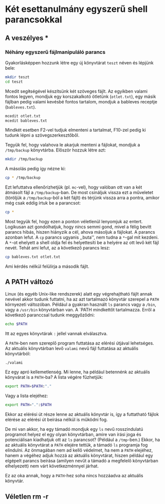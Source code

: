 # Két esettanulmány egyszerű shell parancsokkal

## A veszélyes *

### Néhány egyszerű fájlmanipuláló parancs

Gyakorlásképpen hozzunk létre egy új könyvtárat `teszt` néven és lépjünk bele:

```bash
mkdir teszt
cd teszt
```

Mcedit segíŧségével készítsünk két szöveges fájlt. Az egyikben valami fontos legyen, mondjuk egy korszakalkotó ötletünk (`otlet.txt`), egy másik fájlban pedig valami kevésbé fontos tartalom, mondjuk a bableves receptje (`bableves.txt`).

```bash
mcedit otlet.txt
mcedit bableves.txt
```

Mindkét esetben F2-vel tudjuk elmenteni a tartalmat, F10-zel pedig ki tudunk lépni a szövegszerkesztőből.

Tegyük fel, hogy valahova le akarjuk menteni a fájlokat, mondjuk a `/tmp/backup` könyvtárba. Először hozzuk létre azt:

```bash
mkdir /tmp/backup
```

A másolás pedig így nézne ki:

```bash
cp * /tmp/backup
```

Ezt lefuttatva ellenőrizhetjük (pl. `mc`-vel), hogy valóban ott van a két átmásolt fájl a `/tmp/backup`-ban. De most csináljuk vissza ezt a műveletet (töröljük a `/tmp/backup`-ból a két fájlt) és térjünk vissza arra a pontra, amikor még csak eddig írtuk be a parancsot:

```bash
cp *
```

Most tegyük fel, hogy ezen a ponton véletlenül lenyomjuk az entert. Logikusan azt gondolhatjuk, hogy nincs semmi gond, mivel a félig bevitt parancs hibás, hiszen hiányzik a cél, ahova másoljuk a fájlokat. A parancs azonban lefut. A `cp` parancs ugyanis ,,buta'', nem tudna a `*`-gal mit kezdeni. A `*`-ot ehelyett a shell oldja fel és helyettesíti be a helyére az ott levő két fájl nevét. Tehát ami lefut, az a következő parancs lesz:

```bash
cp bableves.txt otlet.txt
```

Ami kérdés nélkül felülírja a második fájlt.

## A PATH változó

Linux (és egyéb Unix-like rendszerek) alatt egy végrehajtható fájlt annak nevével akkor
tudunk futtatni, ha az azt tartalmazó könyvtár szerepel a `PATH` környezeti változóban.
Például a gyakran használt `ls` parancs vagy a `/bin`, vagy a `/usr/bin` könyvtárban van. A
`PATH mindkettőt tartalmazza. Erről a következő paranccsal tudunk meggyőződni:

```bash
echo $PATH
```

Itt az egyes könyvtárak `:` jellel vannak elválasztva.

A `PATH`-ben nem szereplő program futtatása az elérési útjával lehetséges. Az aktuális könyvtárban
levő `valami` nevű fájl futtatása az aktuális könyvtárból:

```bash
./valami
```

Ez egy apró kellemetlenség. Mi lenne, ha például betennénk az aktuális könyvárat is a `PATH`-ba?
A lista végére fűzhetjük:

```bash
export PATH=$PATH:"."
```

Vagy a lista elejéhez:

```bash
export PATH=".":$PATH
```

Ekkor az elérési út része lenne az aktuális könyvtár is, így a futtatható fájlok elérése az
elérési út beírása nélkül is működni fog.

De mi van akkor, ha egy támadó mondjuk egy `ls` nevű rosszindulatú programot helyez el egy olyan
könyvtárban, amire van írási joga és potenciálisan kiadhatjuk ott az `ls` parancsot? (Például
a `/tmp`-ben.) Ekkor, ha az aktuális könyvtárat a `PATH` elejére tettük, a támadó `ls`
programja fog elindulni. Az önmagában nem ad kellő védelmet, ha nem a `PATH` elejéhez,
hanem a végéhez adjuk hozzá az aktuális könyvtárat, hiszen például egy elgépelt parancs
beírása (amilyen nevűt a támadó a megfelelő könyvtárban elhelyezett) nem várt
következménnyel járhat.

Ez az oka annak, hogy a `PATH`-hez soha nincs hozzáadva az aktuális könyvtár.

## Véletlen rm -r

